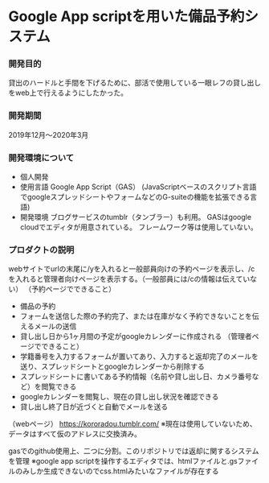 # Google App scriptを用いた備品予約システム
### 開発目的
貸出のハードルと手間を下げるために、部活で使用している一眼レフの貸し出しをweb上で行えるようにしたかった。

### 開発期間
2019年12月～2020年3月

### 開発環境について
- 個人開発
- 使用言語
Google App Script（GAS）
(JavaScriptベースのスクリプト言語でgoogleスプレッドシートやフォームなどのG-suiteの機能を拡張できる言語)
- 開発環境
ブログサービスのtumblr（タンブラー）も利用。
GASはgoogle cloudでエディタが用意されている。
フレームワーク等は使用していない。

### プロダクトの説明
webサイトでurlの末尾に/yを入れると一般部員向けの予約ページを表示し、/cを入れると管理者向けページを表示する。（一般部員には/cの情報は伝えていない）
（予約ページでできること）
- 備品の予約
- フォームを送信した際の予約完了、または在庫がなく予約できないことを伝えるメールの送信
- 貸し出し日から1ヶ月間の予定がgoogleカレンダーに作成される
（管理者ページでできること）
- 学籍番号を入力するフォームが置いてあり、入力すると返却完了のメールを送り、スプレッドシートとgoogleカレンダーから削除する
- スプレッドシートに書いてある予約情報（名前や貸し出し日、カメラ番号など）を閲覧できる
- googleカレンダーを閲覧し、現在の貸し出し状況を確認できる
- 貸し出し終了日が近づくと自動でメールを送る

（webページ）
https://kororadou.tumblr.com/
※現在は使用していないため、データはすべて仮のアドレスに交換済み。  

gasでのgithub使用上、二つに分割。このリポジトリでは返却に関するシステムを管理
※google app scriptを操作するエディタでは、htmlファイルと.gsファイルのみしか生成できないのでcss.htmlみたいなファイルが存在する
